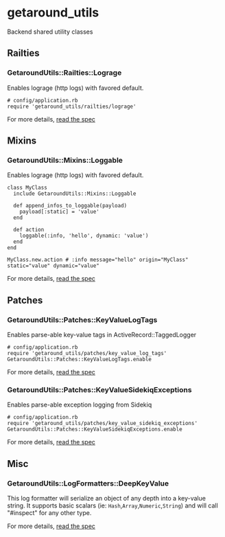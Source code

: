 # getaround_utils

Backend shared utility classes

## Railties

### GetaroundUtils::Railties::Lograge

Enables lograge (http logs) with favored default.
```
# config/application.rb
require 'getaround_utils/railties/lograge'
```

For more details, [read the spec](spec/getaround_utils/railties/lograge_spec.rb)

## Mixins

### GetaroundUtils::Mixins::Loggable

Enables lograge (http logs) with favored default.
```
class MyClass
  include GetaroundUtils::Mixins::Loggable

  def append_infos_to_loggable(payload)
    payload[:static] = 'value'
  end

  def action
    loggable(:info, 'hello', dynamic: 'value')
  end
end

MyClass.new.action # :info message="hello" origin="MyClass" static="value" dynamic="value"

```

For more details, [read the spec](spec/getaround_utils/mixins/loggable_spec.rb)


## Patches

### GetaroundUtils::Patches::KeyValueLogTags

Enables parse-able key-value tags in ActiveRecord::TaggedLogger
```
# config/application.rb
require 'getaround_utils/patches/key_value_log_tags'
GetaroundUtils::Patches::KeyValueLogTags.enable
```

For more details, [read the spec](spec/getaround_utils/patches/key_value_log_tags_spec.rb)


### GetaroundUtils::Patches::KeyValueSidekiqExceptions

Enables parse-able exception logging from Sidekiq
```
# config/application.rb
require 'getaround_utils/patches/key_value_sidekiq_exceptions'
GetaroundUtils::Patches::KeyValueSidekiqExceptions.enable
```

For more details, [read the spec](spec/getaround_utils/patches/key_value_sidekiq_exceptions_spec.rb)


## Misc

### GetaroundUtils::LogFormatters::DeepKeyValue

This log formatter will serialize an object of any depth into a key-value string.
It supports basic scalars (ie: `Hash`,`Array`,`Numeric`,`String`) and will call "#inspect" for any other type.

For more details, [read the spec](spec/getaround_utils/log_formatters/deep_key_value_spec.rb)


